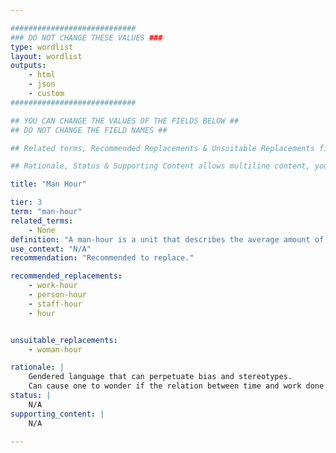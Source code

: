 ```yaml
---

############################
### DO NOT CHANGE THESE VALUES ###
type: wordlist
layout: wordlist
outputs:
    - html
    - json
    - custom
############################

## YOU CAN CHANGE THE VALUES OF THE FIELDS BELOW ##
## DO NOT CHANGE THE FIELD NAMES ##

## Related terms, Recommended Replacements & Unsuitable Replacements fields expect a buletted list using - symbol ##

## Rationale, Status & Supporting Content allows multiline content, you can also use markdown format. Please make use the | symbol is not deleted.

title: "Man Hour"

tier: 3
term: "man-hour"
related_terms:
    - None
definition: "A man-hour is a unit that describes the average amount of work done in an hour."
use_context: "N/A"
recommendation: "Recommended to replace."

recommended_replacements:
    - work-hour
    - person-hour
    - staff-hour
    - hour


unsuitable_replacements:
    - woman-hour

rationale: |
    Gendered language that can perpetuate bias and stereotypes.
    Can cause one to wonder if the relation between time and work done differs by gender.
status: | 
    N/A
supporting_content: | 
    N/A

---
```


